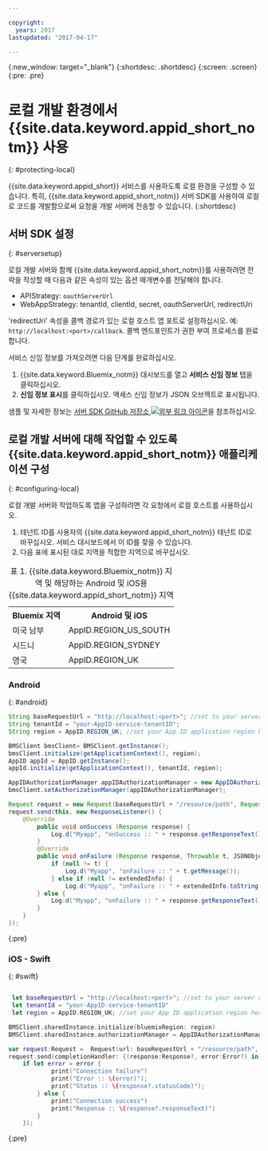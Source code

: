 ```yaml
---

copyright:
  years: 2017
lastupdated: "2017-04-17"

---
```

{:new_window: target="_blank"}
{:shortdesc: .shortdesc}
{:screen: .screen}
{:pre: .pre}



# 로컬 개발 환경에서 {{site.data.keyword.appid_short_notm}} 사용
{: #protecting-local}

{{site.data.keyword.appid_short}} 서비스를 사용하도록 로컬 환경을 구성할 수 있습니다. 특히, {{site.data.keyword.appid_short_notm}} 서버 SDK를 사용하여 로컬로 코드를 개발함으로써 요청을 개발 서버에 전송할 수 있습니다.
{:shortdesc}


## 서버 SDK 설정
{: #serversetup}

로컬 개발 서버와 함께 {{site.data.keyword.appid_short_notm}}를 사용하려면 전략을 작성할 때 다음과 같은 속성이 있는 옵션 매개변수를 전달해야 합니다. 

* APIStrategy: `oauthServerUrl`
* WebAppStrategy: tenantId, clientId, secret, oauthServerUrl, redirectUri

'redirectUri' 속성을 콜백 경로가 있는 로컬 호스트 앱 포트로 설정하십시오. 예: `http://localhost:<port>/callback`. 콜백 엔드포인트가 권한 부여 프로세스를 완료합니다.

서비스 신임 정보를 가져오려면 다음 단계를 완료하십시오. 

1. {{site.data.keyword.Bluemix_notm}} 대시보드를 열고 **서비스 신임 정보** 탭을 클릭하십시오.
2. **신임 정보 표시**를 클릭하십시오. 액세스 신임 정보가 JSON 오브젝트로 표시됩니다.

샘플 및 자세한 정보는 <a href="https://github.com/ibm-cloud-security/appid-serversdk-nodejs" target="_blank">서버 SDK GitHub 저장소 <img src="../../icons/launch-glyph.svg" alt="외부 링크 아이콘"></a>을 참조하십시오.


## 로컬 개발 서버에 대해 작업할 수 있도록 {{site.data.keyword.appid_short_notm}} 애플리케이션 구성
{: #configuring-local}

로컬 개발 서버와 작업하도록 앱을 구성하려면 각 요청에서 로컬 호스트를 사용하십시오.

1. 테넌트 ID를 사용자의 {{site.data.keyword.appid_short_notm}} 테넌트 ID로 바꾸십시오. 서비스 대시보드에서 이 ID를 찾을 수 있습니다.
2. 다음 표에 표시된 대로 지역을 적합한 지역으로 바꾸십시오. 

<table> <caption> 표 1. {{site.data.keyword.Bluemix_notm}} 지역 및 해당하는 Android 및 iOS용 {{site.data.keyword.appid_short_notm}} 지역</caption>
<tr>
  <th> Bluemix 지역 </th>
  <th> Android 및 iOS </th>
</tr>
<tr>
  <td> 미국 남부</td>
  <td> AppID.REGION_US_SOUTH </td>
</tr>
<tr>
  <td> 시드니</td>
  <td> AppID.REGION_SYDNEY </td>
</tr>
<tr>
  <td> 영국</td>
  <td> AppID.REGION_UK </td>
</tr>
</table>



### Android
{: #android}
```java
String baseRequestUrl = "http://localhost:<port>"; //set to your server running port
String tenantId = "your-AppID-service-tenantID";
String region = AppID.REGION_UK; //set your App ID application region here. Currently possible values are AppID.REGION_US_SOUTH, AppID.REGION_SYDNEY, or AppID.REGION_UK.

BMSClient bmsClient= BMSClient.getInstance();
bmsClient.initialize(getApplicationContext(), region);
AppID appId = AppID.getInstance();
appId.initialize(getApplicationContext(), tenantId, region);

AppIDAuthorizationManager appIDAuthorizationManager = new AppIDAuthorizationManager(appId);
bmsClient.setAuthorizationManager(appIDAuthorizationManager);

Request request = new Request(baseRequestUrl + "/resource/path", Request.GET);
request.send(this, new ResponseListener() {
    @Override
		public void onSuccess (Response response) {
			Log.d("Myapp", "onSuccess :: " + response.getResponseText());
		}
		@Override
		public void onFailure (Response response, Throwable t, JSONObject extendedInfo) {
			if (null != t) {
				Log.d("Myapp", "onFailure :: " + t.getMessage());
			} else if (null != extendedInfo) {
				Log.d("Myapp", "onFailure :: " + extendedInfo.toString());
		} else {
			Log.d("Myapp", "onFailure :: " + response.getResponseText());
		}
	}
});
```
{:pre}

### iOS - Swift
{: #swift}
```swift

 let baseRequestUrl = "http://localhost:<port>"; //set to your server running port
 let tenantId = "your-AppID-service-tenantID"
 let region = AppID.REGION_UK; //set your App ID application region here. Currently possible values are AppID.REGION_US_SOUTH, AppID.REGION_SYDNEY, or AppID.REGION_UK.

BMSClient.sharedInstance.initialize(bluemixRegion: region)
BMSClient.sharedInstance.authorizationManager = AppIDAuthorizationManager(appid:AppID.sharedInstance)

var request:Request =  Request(url: baseRequestUrl + "/resource/path", method: HttpMethod.GET)
request.send(completionHandler: {(response:Response?, error:Error?) in
    if let error = error {
            print("Connection failure")
            print("Error :: \(error)");
            print("Status :: \(response?.statusCode)");
        } else {
            print("Connection success")
            print("Response :: \(response?.responseText)")
        }
    });
```
{:pre}

